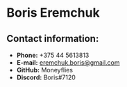 # Boris Eremchuk

## Contact information:

- **Phone:** +375 44 5613813
- **E-mail:** eremchuk.boris@gmail.com
- **GitHub:** Moneyflies
- **Discord:** Boris#7120